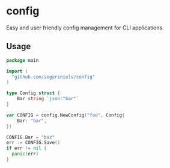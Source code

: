 # config

Easy and user friendly config management for CLI applications.

## Usage

```go
package main

import (
  "github.com/segersniels/config"
)

type Config struct {
	Bar string `json:"bar"`
}

var CONFIG = config.NewConfig("foo", Config{
	Bar: "bar",
})

CONFIG.Bar = "baz"
err := CONFIG.Save()
if err != nil {
  panic(err)
}
```
